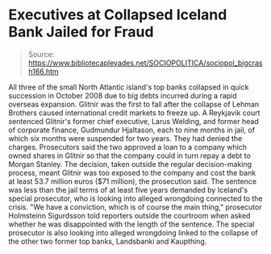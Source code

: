# Executives at Collapsed Iceland Bank Jailed for Fraud

> Source: https://www.bibliotecapleyades.net/SOCIOPOLITICA/sociopol_bigcrash166.htm

All three of the small North Atlantic island's
top
banks collapsed in quick succession in October 2008 due to big
debts incurred during a rapid overseas expansion.
Glitnir was the first to fall after the collapse
of Lehman Brothers caused international credit
markets
to freeze up.
A Reykjavik court sentenced Glitnir's former
chief executive, Larus Welding, and former head of corporate finance,
Gudmundur Hjaltason, each to nine months in jail, of which six months were
suspended for two years. They had denied the charges.
Prosecutors said the two approved a loan to a
company which owned shares in Glitnir so that the company could in turn
repay a
debt to
Morgan Stanley.
The decision, taken outside the regular
decision-making process, meant Glitnir was too exposed to the company and
cost the bank at least 53.7 million euros ($71 million), the prosecution
said.
The sentence was less than the jail terms of at
least five years demanded by Iceland's special prosecutor, who is looking
into alleged wrongdoing connected to the crisis.
"We have a conviction, which is of course
the main thing," prosecutor Holmsteinn Sigurdsson told reporters outside
the courtroom when asked whether he was disappointed with the length of
the sentence.
The special prosecutor is also looking into
alleged wrongdoing linked to the collapse of the other two former top
banks,
Landsbanki and
Kaupthing.
